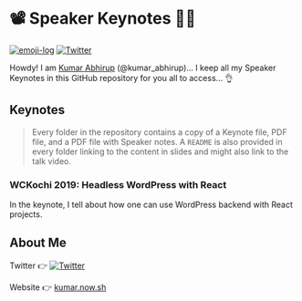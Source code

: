 # 📽️ Speaker Keynotes 👨‍🏫
[![emoji-log](https://cdn.jsdelivr.net/gh/ahmadawais/stuff@ca978741836412b5e33ce8561f5f95c933177067/emoji-log/flat.svg)](https://github.com/ahmadawais/Emoji-Log/)
[![Twitter](https://img.shields.io/twitter/follow/kumar_abhirup.svg?style=social&label=@kumar_abhirup)](https://twitter.com/kumar_abhirup/)

Howdy! I am [Kumar Abhirup](https://kumar.now.sh) (@kumar_abhirup)... I keep all my Speaker Keynotes in this GitHub repository for you all to access... 👌

## Keynotes

> Every folder in the repository contains a copy of a Keynote file, PDF file, and a PDF file with Speaker notes. A `README` is also provided in every folder linking to the content in slides and might also link to the talk video.

### WCKochi 2019: Headless WordPress with React

In the keynote, I tell about how one can use WordPress backend with React projects.

## About Me

Twitter 👉 [![Twitter](https://img.shields.io/twitter/follow/kumar_abhirup.svg?style=social&label=@kumar_abhirup)](https://twitter.com/kumar_abhirup/)

Website 👉 [kumar.now.sh](https://kumar.now.sh)
